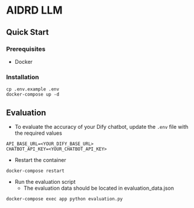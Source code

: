 # AIDRD LLM

## Quick Start

### Prerequisites

- Docker

### Installation

```
cp .env.example .env
docker-compose up -d
```

## Evaluation

- To evaluate the accuracy of your Dify chatbot, update the `.env` file with the required values

```
API_BASE_URL=<YOUR_DIFY_BASE_URL>
CHATBOT_API_KEY=<YOUR_CHATBOT_API_KEY>
```

- Restart the container

```
docker-compose restart
```

- Run the evaluation script
  - The evaluation data should be located in evaluation_data.json

```
docker-compose exec app python evaluation.py
```

